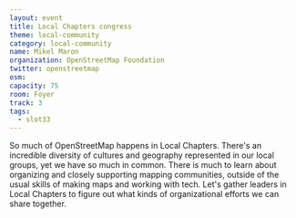 ```yaml
---
layout: event
title: Local Chapters congress
theme: local-community
category: local-community
name: Mikel Maron
organization: OpenStreetMap Foundation
twitter: openstreetmap
osm:
capacity: 75
room: Foyer
track: 3
tags:
  - slot33
---
```

So much of OpenStreetMap happens in Local Chapters. There's an incredible diversity of cultures and geography represented in our local groups, yet we have so much in common. There is much to learn about organizing and closely supporting mapping communities, outside of the usual skills of making maps and working with tech. Let's gather leaders in Local Chapters to figure out what kinds of organizational efforts we can share together.
